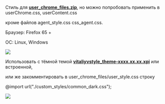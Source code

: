 Стиль для [**user_chrome_files.zip**](https://github.com/VitaliyVstyle/VitaliyVstyle.github.io/blob/master/stylesff/toolbars/user_chrome_files.zip), но можно попробовать применить в userChrome.css, userContent.css

кроме файлов agent_style.css css_agent.css.

Браузер: Firefox 65 +

ОС: Linux, Windows

<img src="https://raw.githubusercontent.com/VitaliyVstyle/VitaliyVstyle.github.io/master/stylesff/full_theme/image_01.png"/>

Использовать с тёмной темой [**vitaliyvstyle_theme-xxxx.xx.xx.xpi**](https://github.com/VitaliyVstyle/VitaliyVstyle.github.io/tree/master/webextensions) или встроенной,

или же закомментировать в user_chrome_files/user_style.css строку

@import url("./custom_styles/common_dark.css");

<img src="https://raw.githubusercontent.com/VitaliyVstyle/VitaliyVstyle.github.io/master/stylesff/full_theme/image_02.png"/>
